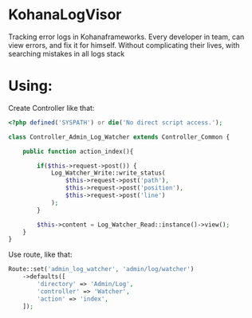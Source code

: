 # KohanaLogVisor
Tracking error logs in Kohanaframeworks. Every developer in team, can view errors, and fix it for himself. 
Without complicating their lives, with searching mistakes in all logs stack

# Using:
Create Controller like that:

```php
<?php defined('SYSPATH') or die('No direct script access.');

class Controller_Admin_Log_Watcher extends Controller_Common {

    public function action_index(){

        if($this->request->post()) {
            Log_Watcher_Write::write_status(
                $this->request->post('path'),
                $this->request->post('position'),
                $this->request->post('line')
            );
        }

        $this->content = Log_Watcher_Read::instance()->view();
    }
}
```

Use route, like that:

```php
Route::set('admin_log_watcher', 'admin/log/watcher')
    ->defaults([
        'directory' => 'Admin/Log',
        'controller' => 'Watcher',
        'action' => 'index',
    ]);
```
